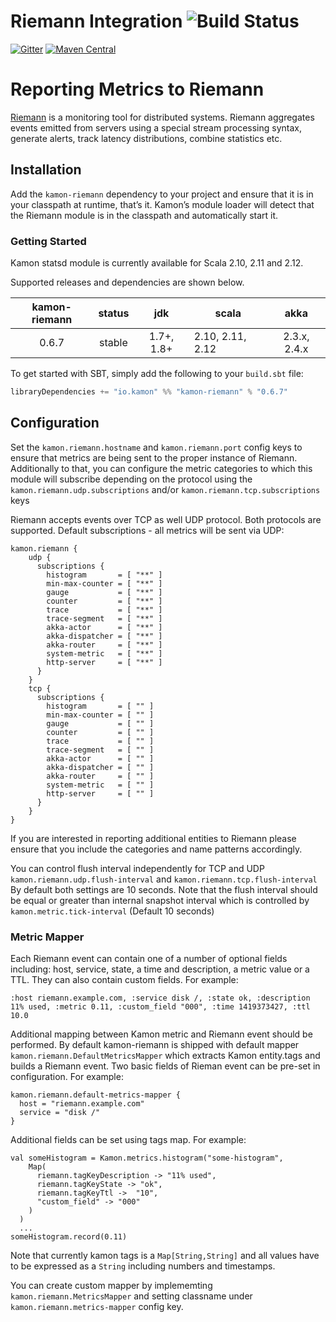 Riemann Integration    ![Build Status](https://travis-ci.org/kamon-io/kamon-riemann.svg?branch=master)
==========================

[![Gitter](https://badges.gitter.im/Join%20Chat.svg)](https://gitter.im/kamon-io/Kamon?utm_source=badge&utm_medium=badge&utm_campaign=pr-badge&utm_content=badge)
[![Maven Central](https://maven-badges.herokuapp.com/maven-central/io.kamon/kamon-riemann_2.11/badge.svg)](https://maven-badges.herokuapp.com/maven-central/io.kamon/kamon-riemann_2.11)

Reporting Metrics to Riemann
===========================

[Riemann] is a monitoring tool for distributed systems.  Riemann aggregates events emitted from servers using a special
stream processing syntax,  generate alerts,  track latency distributions, combine statistics etc.

Installation
------------

Add the `kamon-riemann` dependency to your project and ensure that it is in your classpath at runtime, that’s it. Kamon’s
module loader will detect that the Riemann module is in the classpath and automatically start it.

### Getting Started

Kamon statsd module is currently available for Scala 2.10, 2.11 and 2.12.

Supported releases and dependencies are shown below.

| kamon-riemann  | status | jdk  | scala            | akka   |
|:------:|:------:|:----:|------------------|:------:|
|  0.6.7 | stable | 1.7+, 1.8+ | 2.10, 2.11, 2.12  | 2.3.x, 2.4.x |

To get started with SBT, simply add the following to your `build.sbt`
file:

```scala
libraryDependencies += "io.kamon" %% "kamon-riemann" % "0.6.7"
```

Configuration
-------------

Set the `kamon.riemann.hostname` and `kamon.riemann.port` config keys to ensure that metrics are being sent to the proper
instance of Riemann. Additionally to that, you can configure the metric categories to which this module will subscribe depending
on the protocol using the `kamon.riemann.udp.subscriptions` and/or `kamon.riemann.tcp.subscriptions` keys

Riemann accepts events over TCP as well UDP protocol. Both protocols are supported. Default subscriptions - all metrics will be sent via UDP:

```typesafeconfig
kamon.riemann {
    udp {
      subscriptions {
        histogram       = [ "**" ]
        min-max-counter = [ "**" ]
        gauge           = [ "**" ]
        counter         = [ "**" ]
        trace           = [ "**" ]
        trace-segment   = [ "**" ]
        akka-actor      = [ "**" ]
        akka-dispatcher = [ "**" ]
        akka-router     = [ "**" ]
        system-metric   = [ "**" ]
        http-server     = [ "**" ]
      }
    }
    tcp {
      subscriptions {
        histogram       = [ "" ]
        min-max-counter = [ "" ]
        gauge           = [ "" ]
        counter         = [ "" ]
        trace           = [ "" ]
        trace-segment   = [ "" ]
        akka-actor      = [ "" ]
        akka-dispatcher = [ "" ]
        akka-router     = [ "" ]
        system-metric   = [ "" ]
        http-server     = [ "" ]
      }
    }
}
```

If you are interested in reporting additional entities to Riemann please ensure that you include the categories and name
patterns accordingly.

You can control flush interval independently for TCP and UDP `kamon.riemann.udp.flush-interval` and `kamon.riemann.tcp.flush-interval`
By default both settings are 10 seconds. Note that the flush interval should be equal or greater than internal snapshot interval
which is controlled by `kamon.metric.tick-interval` (Default 10 seconds)


### Metric Mapper ###

Each Riemann event can contain one of a number of optional fields including: host, service, state,
a time and description, a metric value or a TTL. They can also contain custom fields. For example:

```
:host riemann.example.com, :service disk /, :state ok, :description 11% used, :metric 0.11, :custom_field "000", :time 1419373427, :ttl 10.0
```

Additional mapping between Kamon metric and Riemann event should be performed. By default kamon-riemann is shipped with
default mapper `kamon.riemann.DefaultMetricsMapper` which extracts Kamon entity.tags and builds a Riemann event.
Two basic fields of Rieman event can be pre-set in configuration. For example:

```typesafeconfig
kamon.riemann.default-metrics-mapper {
  host = "riemann.example.com"
  service = "disk /"
}
```

Additional fields can be set using tags map. For example:

```typesafeconfig
val someHistogram = Kamon.metrics.histogram("some-histogram",
    Map(
      riemann.tagKeyDescription -> "11% used",
      riemann.tagKeyState -> "ok",
      riemann.tagKeyTtl ->  "10",
      "custom_field" -> "000"
    )
  )
  ...
someHistogram.record(0.11)  
```

Note that currently kamon tags is a `Map[String,String]` and all values have to be expressed as a `String` including numbers and timestamps.

You can create custom mapper by implememting `kamon.riemann.MetricsMapper` and setting classname under `kamon.riemann.metrics-mapper` config key.

[Riemann]: http://riemann.io/
